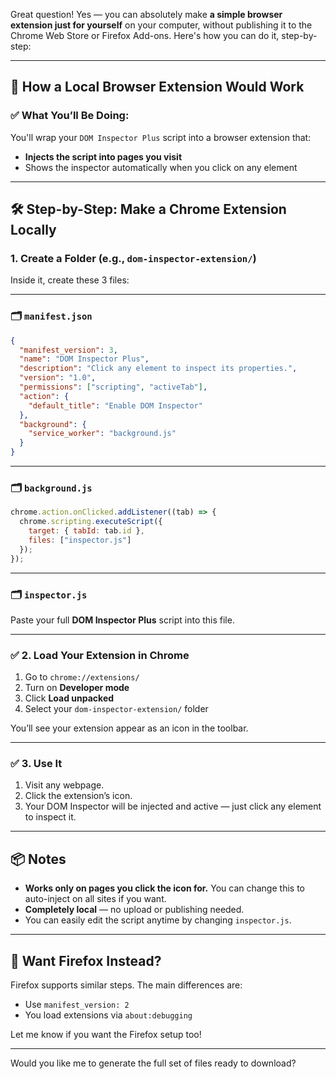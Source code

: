 Great question! Yes — you can absolutely make **a simple browser extension just for yourself** on your computer, without publishing it to the Chrome Web Store or Firefox Add-ons. Here's how you can do it, step-by-step:

---

## 🧩 How a Local Browser Extension Would Work

### ✅ What You’ll Be Doing:

You'll wrap your `DOM Inspector Plus` script into a browser extension that:

* **Injects the script into pages you visit**
* Shows the inspector automatically when you click on any element

---

## 🛠️ Step-by-Step: Make a Chrome Extension Locally

### 1. **Create a Folder (e.g., `dom-inspector-extension/`)**

Inside it, create these 3 files:

---

### 🗂️ `manifest.json`

```json
{
  "manifest_version": 3,
  "name": "DOM Inspector Plus",
  "description": "Click any element to inspect its properties.",
  "version": "1.0",
  "permissions": ["scripting", "activeTab"],
  "action": {
    "default_title": "Enable DOM Inspector"
  },
  "background": {
    "service_worker": "background.js"
  }
}
```

---

### 🗂️ `background.js`

```js
chrome.action.onClicked.addListener((tab) => {
  chrome.scripting.executeScript({
    target: { tabId: tab.id },
    files: ["inspector.js"]
  });
});
```

---

### 🗂️ `inspector.js`

Paste your full **DOM Inspector Plus** script into this file.

---

### ✅ 2. **Load Your Extension in Chrome**

1. Go to `chrome://extensions/`
2. Turn on **Developer mode**
3. Click **Load unpacked**
4. Select your `dom-inspector-extension/` folder

You’ll see your extension appear as an icon in the toolbar.

---

### ✅ 3. **Use It**

1. Visit any webpage.
2. Click the extension’s icon.
3. Your DOM Inspector will be injected and active — just click any element to inspect it.

---

## 📦 Notes

* **Works only on pages you click the icon for.** You can change this to auto-inject on all sites if you want.
* **Completely local** — no upload or publishing needed.
* You can easily edit the script anytime by changing `inspector.js`.

---

## 🧪 Want Firefox Instead?

Firefox supports similar steps. The main differences are:

* Use `manifest_version: 2`
* You load extensions via `about:debugging`

Let me know if you want the Firefox setup too!

---

Would you like me to generate the full set of files ready to download?
